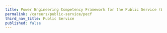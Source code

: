 ```yaml
---
title: Power Engineering Competency Framework for the Public Service (WIP)
permalink: /careers/public-service/pecf
third_nav_title: Public Service
published: false
---
```


